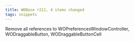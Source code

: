 ```yaml
---
title: WOBase r211, 4 items changed
tags: snippets
---
```


Remove all references to WOPreferencesWindowController, WODraggableButton, WODraggableButtonCell
